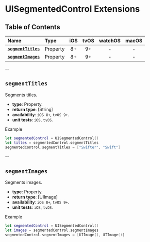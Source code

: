 # UISegmentedControl Extensions

## Table of Contents

| Name | Type | iOS | tvOS | watchOS | macOS |
|:--- | :--- | :---: | :---: | :---: | :---: |
| [**`segmentTitles`**](#segmenttitles) | Property | 8+ | 9+ | - | - |
| [**`segmentImages`**](#segmentimages) | Property | 8+ | 9+ | - | - |


--


## `segmentTitles`
Segments titles.

- **type**: Property.
- **return type**: [String]
- **availability**: `iOS 8+`, `tvOS 9+`.
- **unit tests**: `iOS`, `tvOS`.

Example

```swift
let segmentedControl = UISegmentedControl()
let titles = segmentedControl.segmentTitles
segmentedControl.segmentTitles = ["Swifter", "Swift"]
```

--

## `segmentImages`
Segments images.

- **type**: Property.
- **return type**: [UIImage]
- **availability**: `iOS 8+`, `tvOS 9+`.
- **unit tests**: `iOS`, `tvOS`.

Example

```swift
let segmentedControl = UISegmentedControl()
let images = segmentedControl.segmentImages
segmentedControl.segmentImages = [UIImage(), UIImage()]
```
